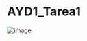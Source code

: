 # AYD1_Tarea1

![image](https://user-images.githubusercontent.com/69875623/173989421-db1f656d-12b7-447d-a2b9-b4a55e7ea23c.png)
